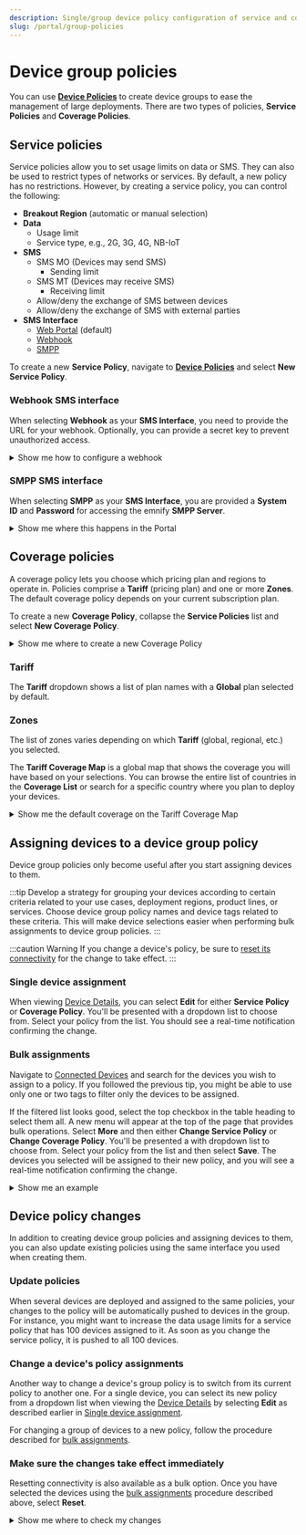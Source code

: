 ```yaml
---
description: Single/group device policy configuration of service and coverage
slug: /portal/group-policies
---
```


# Device group policies

You can use [**Device Policies**](https://portal.emnify.com/device-policies) to create device groups to ease the management of large deployments.
There are two types of policies, **Service Policies** and **Coverage Policies**.

## Service policies

Service policies allow you to set usage limits on data or SMS.
They can also be used to restrict types of networks or services.
By default, a new policy has no restrictions.
However, by creating a service policy, you can control the following:

- **Breakout Region** (automatic or manual selection)
- **Data**
  - Usage limit
  - Service type, e.g., 2G, 3G, 4G, NB-IoT
- **SMS**
  - SMS MO (Devices may send SMS)
    - Sending limit
  - SMS MT (Devices may receive SMS)
    - Receiving limit
  - Allow/deny the exchange of SMS between devices
  - Allow/deny the exchange of SMS with external parties
- **SMS Interface**
  - [Web Portal](/portal/sms#send-sms-using-the-emnify-portal) (default)
  - [Webhook](#webhook-sms-interface)
  - [SMPP](/portal/sms#sms-via-smpp)

To create a new **Service Policy**, navigate to [**Device Policies**](https://portal.emnify.com/device-policies) and select **New Service Policy**.

### Webhook SMS interface

When selecting **Webhook** as your **SMS Interface**, you need to provide the URL for your webhook.
Optionally, you can provide a secret key to prevent unauthorized access.

<details className="custom-details-troubleshooting">
  <summary>Show me how to configure a webhook</summary>

  Select **Configure Webhook**.  

  <img
    src={require('./assets/sms-interface-configure-webhook.png').default}
    alt=""
  />

  Provide the URL, optional secret key, and select **Add Webhook**.  

  <img
    src={require('./assets/sms-interface-add-webhook.png').default}
    alt=""
  />
</details>

### SMPP SMS interface

When selecting **SMPP** as your **SMS Interface**, you are provided a **System ID** and **Password** for accessing the emnify **SMPP Server**.

<details className="custom-details-troubleshooting">
  <summary>Show me where this happens in the Portal</summary>
  <img
    src={require('./assets/device-policies-sms-interface-smpp.png').default}
    alt=""
  />
</details>

## Coverage policies

A coverage policy lets you choose which pricing plan and regions to operate in.
Policies comprise a **Tariff** (pricing plan) and one or more **Zones**.
The default coverage policy depends on your current subscription plan.

To create a new **Coverage Policy**, collapse the **Service Policies** list and select **New Coverage Policy**.

<details className="custom-details-troubleshooting">
  <summary>Show me where to create a new Coverage Policy</summary>
  <img
    src={require('./assets/coverage-policies.png').default}
    style={{width:650}}
    alt=""
  />
</details>

### Tariff

The **Tariff** dropdown shows a list of plan names with a **Global** plan selected by default.

### Zones

The list of zones varies depending on which **Tariff** (global, regional, etc.) you selected.

The **Tariff Coverage Map** is a global map that shows the coverage you will have based on your selections.
You can browse the entire list of countries in the **Coverage List** or search for a specific country where you plan to deploy your devices.

<details className="custom-details-example">
  <summary>Show me the default coverage on the Tariff Coverage Map</summary>

  <img
    src={require('./assets/tariff-coverage-map.png').default}
    style={{width:900}}
    alt=""
  />

  The **Coverage List** provides the names and number of operators per country.
  Each country's listing can be expanded to reveal the rate zone, plan coverage, data rates, and SMS sending and receiving rates.

  <img
    src={require('./assets/coverage-list-no-om-pk.png').default}
    style={{width:900}}
    alt=""
  />
</details>

## Assigning devices to a device group policy

Device group policies only become useful after you start assigning devices to them.

:::tip
Develop a strategy for grouping your devices according to certain criteria related to your use cases, deployment regions, product lines, or services.
Choose device group policy names and device tags related to these criteria.
This will make device selections easier when performing bulk assignments to device group policies.
:::

:::caution Warning
If you change a device's policy, be sure to [reset its connectivity](/portal/connected-devices#reset-connectivity) for the change to take effect.
:::

### Single device assignment

When viewing [Device Details](/portal/connected-devices#get-device-information), you can select **Edit** for either **Service Policy** or **Coverage Policy**.
You'll be presented with a dropdown list to choose from.
Select your policy from the list.
You should see a real-time notification confirming the change.

### Bulk assignments 

Navigate to [Connected Devices](https://portal.emnify.com/connected-devices) and search for the devices you wish to assign to a policy.
If you followed the previous tip, you might be able to use only one or two tags to filter only the devices to be assigned.

If the filtered list looks good, select the top checkbox in the table heading to select them all.
A new menu will appear at the top of the page that provides bulk operations.
Select **More** and then either **Change Service Policy** or **Change Coverage Policy**.
You'll be presented a with dropdown list to choose from.
Select your policy from the list and then select **Save**.
The devices you selected will be assigned to their new policy, and you will see a real-time notification confirming the change.

<details className="custom-details-example">
  <summary>Show me an example</summary>
  <img
    src={require('./assets/bulk-policy-change.png').default}
    style={{width:900}}
    alt=""
  />
</details>

## Device policy changes

In addition to creating device group policies and assigning devices to them, you can also update existing policies using the same interface you used when creating them.

### Update policies

When several devices are deployed and assigned to the same policies, your changes to the policy will be automatically pushed to devices in the group.
For instance, you might want to increase the data usage limits for a service policy that has 100 devices assigned to it.
As soon as you change the service policy, it is pushed to all 100 devices.

### Change a device's policy assignments

Another way to change a device's group policy is to switch from its current policy to another one.
For a single device, you can select its new policy from a dropdown list when viewing the [Device Details](/portal/connected-devices#get-device-information) by selecting **Edit**  as described earlier in [Single device assignment](#single-device-assignment).

For changing a group of devices to a new policy, follow the procedure described for [bulk assignments](#bulk-assignments). 

### Make sure the changes take effect immediately

Resetting connectivity is also available as a bulk option.
Once you have selected the devices using the [bulk assignments](#bulk-assignments) procedure described above, select **Reset**.

<details className="custom-details-troubleshooting">
  <summary>Show me where to check my changes</summary>
  <img
    src={require('./assets/connected-devices-bulk-reset.png').default}
    style={{width:900}}
    alt=""
  />
</details>
